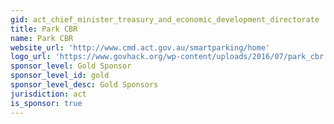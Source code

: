 ```yaml
---
gid: act_chief_minister_treasury_and_economic_development_directorate
title: Park CBR
name: Park CBR
website_url: 'http://www.cmd.act.gov.au/smartparking/home'
logo_url: 'https://www.govhack.org/wp-content/uploads/2016/07/park_cbr.png'
sponsor_level: Gold Sponsor
sponsor_level_id: gold
sponsor_level_desc: Gold Sponsors
jurisdiction: act
is_sponsor: true
---
```

